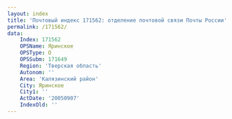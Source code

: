 ```yaml
---
layout: index
title: 'Почтовый индекс 171562: отделение почтовой связи Почты России'
permalink: /171562/
data:
    Index: 171562
    OPSName: Яринское
    OPSType: О
    OPSSubm: 171649
    Region: 'Тверская область'
    Autonom: ''
    Area: 'Калязинский район'
    City: Яринское
    City1: ''
    ActDate: '20050907'
    IndexOld: ''
---
```

